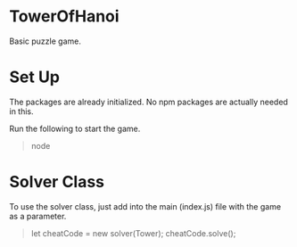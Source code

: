 # TowerOfHanoi
Basic puzzle game.

# Set Up
The packages are already initialized. No npm packages are actually needed in this.

Run the following to start the game.

> node

# Solver Class
To use the solver class, just add into the main (index.js) file with the game as a parameter.

> let cheatCode = new solver(Tower);
> cheatCode.solve();
